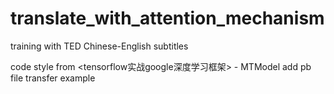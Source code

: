 # translate_with_attention_mechanism
training with TED Chinese-English subtitles

code style from <tensorflow实战google深度学习框架> - MTModel
add pb file transfer example
